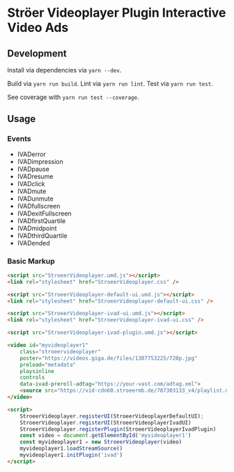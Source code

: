 Ströer Videoplayer Plugin Interactive Video Ads
===============================================

## Development

Install via dependencies via `yarn --dev`.

Build via `yarn run build`. Lint via `yarn run lint`. Test via `yarn run test`.

See coverage with `yarn run test --coverage`.

## Usage

### Events

 - IVADerror
 - IVADimpression
 - IVADpause
 - IVADresume
 - IVADclick
 - IVADmute
 - IVADunmute
 - IVADfullscreen
 - IVADexitFullscreen
 - IVADfirstQuartile
 - IVADmidpoint
 - IVADthirdQuartile
 - IVADended

### Basic Markup

```html
<script src="StroeerVideoplayer.umd.js"></script>
<link rel="stylesheet" href="StroeerVideoplayer.css" />

<script src="StroeerVideoplayer-default-ui.umd.js"></script>
<link rel="stylesheet" href="StroeerVideoplayer-default-ui.css" />

<script src="StroeerVideoplayer-ivad-ui.umd.js"></script>
<link rel="stylesheet" href="StroeerVideoplayer-ivad-ui.css" />

<script src="StroeerVideoplayer-ivad-plugin.umd.js"></script>

<video id="myvideoplayer1"
	class="stroeervideoplayer"
	poster="https://videos.giga.de/files/1307753225/720p.jpg"
	preload="metadata"
	playsinline
	controls
	data-ivad-preroll-adtag="https://your-vast.com/adtag.xml">
	<source src="https://vid-cdn60.stroeermb.de/787303133_v4/playlist.m3u8" type="application/x-mpegURL" />
</video>

<script>
	StroeerVideoplayer.registerUI(StroeerVideoplayerDefaultUI);
	StroeerVideoplayer.registerUI(StroeerVideoplayerIvadUI)
	StroeerVideoplayer.registerPlugin(StroeerVideoplayerIvadPlugin)
	const video = document.getElementById('myvideoplayer1')
	const myvideoplayer1 = new StroeerVideoplayer(video)
	myvideoplayer1.loadStreamSource()
	myvideoplayer1.initPlugin('ivad')
</script>
```

